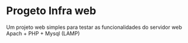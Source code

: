 # Progeto Infra web

Um projeto web simples para testar as funcionalidades do servidor web Apach + PHP + Mysql (LAMP) 
